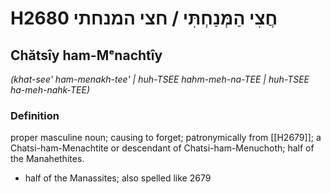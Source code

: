# H2680 חֲצִי הַמְּנַחְתִּי / חצי המנחתי

## Chătsîy ham-Mᵉnachtîy

_(khat-see' ham-menakh-tee' | huh-TSEE hahm-meh-na-TEE | huh-TSEE ha-meh-nahk-TEE)_

### Definition

proper masculine noun; causing to forget; patronymically from [[H2679]]; a Chatsi-ham-Menachtite or descendant of Chatsi-ham-Menuchoth; half of the Manahethites.

- half of the Manassites; also spelled like 2679
